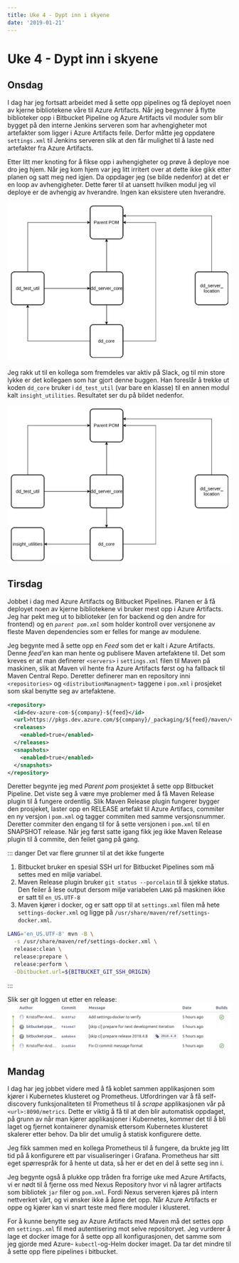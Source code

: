 ```yaml
---
title: Uke 4 - Dypt inn i skyene
date: '2019-01-21'
---
```


# Uke 4 - Dypt inn i skyene

## Onsdag

I dag har jeg fortsatt arbeidet med å sette opp pipelines og få deployet noen av kjerne bibliotekene våre til Azure Artifacts.
Når jeg begynner å flytte biblioteker opp i Bitbucket Pipeline og Azure Artifacts vil moduler som blir bygget på den interne Jenkins serveren som har avhengigheter mot artefakter som ligger i Azure Artifacts feile. Derfor måtte jeg oppdatere `settings.xml` til Jenkins serveren slik at den får mulighet til å laste ned artefakter fra Azure Artifacts.

Etter litt mer knoting for å fikse opp i avhengigheter og prøve å deploye noe dro jeg hjem. Når jeg kom hjem var jeg litt irritert over at dette ikke gikk etter planen og satt meg ned igjen. Da oppdager jeg (se bilde nedenfor) at det er en loop av avhengigheter. Dette fører til at uansett hvilken modul jeg vil deploye er de avhengig av hverandre. Ingen kan eksistere uten hverandre.

![before](./before-loop.png)

Jeg rakk ut til en kollega som fremdeles var aktiv på Slack, og til min store lykke er det kollegaen som har gjort denne buggen. Han foreslår å trekke ut koden `dd_core` bruker i `dd_test_util` (var bare en klasse) til en annen modul kalt `insight_utilities`. Resultatet ser du på bildet nedenfor.

![after](./after-loop.png)

## Tirsdag

Jobbet i dag med Azure Artifacts og Bitbucket Pipelines. Planen er å få deployet noen av kjerne bibliotekene vi bruker mest opp i Azure Artifacts. Jeg har pekt meg ut to biblioteker (en for backend og den andre for frontend) og en _`parent pom.xml`_ som holder kontroll over versjonene av fleste Maven dependencies som er felles for mange av modulene.

Jeg begynte med å sette opp en _Feed_ som det er kalt i Azure Artifacts. Denne _feed'en_ kan man hente og publisere Maven artefaktene til. Det som kreves er at man definerer `<servers>` i `settings.xml` filen til Maven på maskinen, slik at Maven vil hente fra Azure Artifacts først og ha fallback til Maven Central Repo. Deretter definerer man en repository inni `<repositories>` og `<distributionManagment>` taggene i `pom.xml` i prosjeket som skal benytte seg av artefaktene.

```xml
<repository>
  <id>dev-azure-com-${company}-${feed}</id>
  <url>https://pkgs.dev.azure.com/${company}/_packaging/${feed}/maven/v1</url>
  <releases>
    <enabled>true</enabled>
  </releases>
  <snapshots>
    <enabled>true</enabled>
  </snapshots>
</repository>
```

Deretter begynte jeg med _Parent pom_ prosjektet å sette opp Bitbucket Pipeline. Det viste seg å være mye problemer med å få Maven Release plugin til å fungere ordentlig. Slik Maven Release plugin fungerer bygger den prosjeket, laster opp en RELEASE artefakt til Azure Artifacs, commiter en ny versjon i `pom.xml` og tagger commiten med samme versjonsnummer. Deretter commiter den engang til for å sette versjonen i `pom.xml` til en SNAPSHOT release. Når jeg først satte igang fikk jeg ikke Maven Release plugin til å commite, den feilet gang på gang.

::: danger Det var flere grunner til at det ikke fungerte

1. Bitbucket bruker en spesial SSH url for Bitbucket Pipelines som må settes med en miljø variabel.
2. Maven Release plugin bruker `git status --porcelain` til å sjekke status. Den feiler å lese output dersom miljø variabelen `LANG` på maskinen ikke er satt til `en_US.UTF-8`
3. Maven kjører i docker, og er satt opp til at `settings.xml` filen må hete `settings-docker.xml` og ligge på `/usr/share/maven/ref/settings-docker.xml`.

```bash
LANG='en_US.UTF-8' mvn -B \
  -s /usr/share/maven/ref/settings-docker.xml \
  release:clean \
  release:prepare \
  release:perform \
  -Dbitbucket.url=${BITBUCKET_GIT_SSH_ORIGIN}
```

:::

Slik ser git loggen ut etter en release:
![commits](./commits.png)

## Mandag

I dag har jeg jobbet videre med å få koblet sammen applikasjonen som kjører i Kubernetes klusteret og Prometheus. Utfordringen var å få self-discovery funksjonaliteten til Prometheus til å _scrape_ applikasjonen vår på `<url>:8090/metrics`. Dette er viktig å få til at den blir automatisk oppdaget, på grunn av når man kjører applikasjoner i Kubernetes, kommer det til å bli laget og fjernet kontainerer dynamisk ettersom Kubernetes klusteret skalerer etter behov. Da blir det umulig å statisk konfigurere dette.

Jeg fikk sammen med en kollega Prometheus til å fungere, da brukte jeg litt tid på å konfigurere ett par visualiseringer i Grafana. Prometheus har sitt eget spørrespråk for å hente ut data, så her er det en del å sette seg inn i.

Jeg begynte også å plukke opp tråden fra forrige uke med Azure Artifacts, vi er nødt til å fjerne oss med Nexus Repository hvor vi nå lagrer artifacts som bibliotek `jar` filer og `pom.xml`. Fordi Nexus serveren kjøres på intern nettverket vårt, og vi ønsker ikke å åpne det opp. Når Azure Artifacts er oppe og kjører kan vi snart teste med flere moduler i klusteret.

For å kunne benytte seg av Azure Artifacts med Maven må det settes opp en `settings.xml` fil med autentisering mot selve repositoryet. Jeg vurderer å lage et docker image for å sette opp all konfigurasjonen, det samme som jeg gjorde med Azure- `kubectl`-og-Helm docker imaget. Da tar det mindre til å sette opp flere pipelines i bitbucket.
